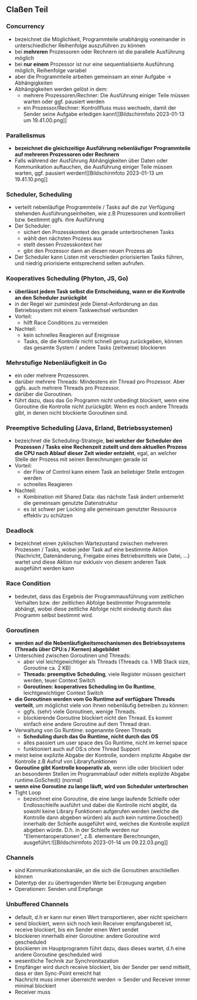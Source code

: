 ## Claßen Teil

### Concurrency
- bezeichnet die Möglichkeit, Programmteile unabhängig voneinander in unterschiedlicher Reihenfolge auszuführen zu können
- bei __mehreren__ Prozessoren oder Rechnern ist die parallele Ausführung möglich
- bei __nur einem__ Prozessor ist nur eine sequentialisierte Ausführung möglich, Reihenfolge variabel
- aber die Programmteile arbeiten gemeinsam an einer Aufgabe -> Abhängigkeiten
- Abhängigkeiten werden gelöst in dem:
	- mehrere Prozessoren/Rechner: Die Ausführung einiger Teile müssen warten oder ggf. pausiert werden
	- ein Prozessor/Rechner: Kontrollfluss muss wechseln, damit der Sender seine Aufgabe erledigen kann![[Bildschirm­foto 2023-01-13 um 19.41.00.png]]
	
### Parallelismus
- __bezeichnet die gleichzeitige Ausführung nebenläufiger Programmteile auf mehreren Prozessoren oder Rechnern__
- Falls während der Ausführung Abhängigkeiten über Daten oder Kommunikation auftauchen, die Ausführung einiger Teile müssen warten, ggf. pausiert werden![[Bildschirm­foto 2023-01-13 um 19.41.10.png]]

### Scheduler, Scheduling
- verteilt nebenläufige Programmteile / Tasks auf die zur Verfügung stehenden Ausführungseinheiten, wie z.B Prozessoren und kontrolliert bzw. bestimmt ggfs. ihre Ausführung
- Der Scheduler:
	- sichert den Prozesskontext des gerade unterbrochenen Tasks
	- wählt den nächsten Prozess aus
	- stellt dessen Prozesskontext her
	- gibt den Prozessor dann an diesen neuen Prozess ab
- Der Scheduler kann Listen mit verschieden priorisierten Tasks führen, und niedrig priorisierte entsprechend selten aufrufen.

### Kooperatives Scheduling (Phyton, JS, Go)
- __überlässt jedem Task selbst die Entscheidung, wann er die Kontrolle an den Scheduler zurückgibt__
- in der Regel wir zumindest jede Dienst-Anforderung an das Betriebssystem mit einem Taskwechsel verbunden
- Vorteil:
	- hilft Race Conditions zu vermeiden
- Nachteil:
	- kein schnelles Reagieren auf Ereignisse
	- Tasks, die die Kontrolle nicht schnell genug zurückgeben, können das gesamte System / andere Tasks (zeitweise) blockieren

### Mehrstufige Nebenläufigkeit in Go
- ein oder mehrere Prozessoren. 
- darüber mehrere Threads: Mindestens ein Thread pro Prozessor. Aber ggfs. auch mehrere Threads pro Prozessor. 
- darüber die Goroutinen.
- führt dazu, dass das Go Programm nicht unbedingt blockiert, wenn eine Goroutine die Kontrolle nicht zurückgibt: Wenn es noch andere Threads gibt, in denen nicht blockierte Goroutinen sind.

### Preemptive Scheduling (Java, Erland, Betriebssystemen)
- bezeichnet die Scheduling-Strategie, __bei welcher der Scheduler den Prozessen / Tasks eine Rechenzeit zuteilt und dem aktuellen Prozess die CPU nach Ablauf dieser Zeit wieder entzieht__, egal, an welcher Stelle der Prozess mit seinen Berechnungen gerade ist
- Vorteil:
	- der Flow of Control kann einem Task an beliebiger Stelle entzogen werden
	- schnelles Reagieren
- Nachteil:
	- Kombination mit Shared Data: das nächste Task ändert unbemerkt die gemeinsam genutzte Datenstruktur
	- es ist schwer per Locking alle gemeinsam genutzter Ressource effektiv zu schützen

### Deadlock
- bezeichnet einen zyklischen Wartezustand zwischen mehreren Prozessen / Tasks, wobei jeder Task auf eine bestimmte Aktion (Nachricht, Datenänderung, Freigabe eines Betriebsmittels wie Datei, ...) wartet und diese Aktion nur exklusiv von diesem anderen Task ausgeführt werden kann

### Race Condition
- bedeutet, dass das Ergebnis der Programmausführung vom zeitlichen Verhalten bzw. der zeitlichen Abfolge bestimmter Programmteile abhängt, wobei diese zeitliche Abfolge nicht eindeutig durch das Programm selbst bestimmt wird.

### Goroutinen
- __werden auf die Nebenläufigkeitsmechanismen des Betriebssystems (Threads über CPU:s / Kernen) abgebildet__
- Unterschied zwischen Goroutinen und Threads:
	- aber viel leichtgewichtiger als Threads (Threads ca. 1 MB Stack size, Goroutine ca. 2 KB)
	- __Threads: preemptive Scheduling__, viele Register müssen gesichert werden, teuer Context Switch
	- __Goroutinen: kooperatives Scheduling im Go Runtime__, leichtgewichtiger Context Switch
- __die Goroutinen werden vom Go Runtime auf verfügbare Threads verteilt__, um möglichst viele von ihnen nebenläufig betreiben zu können:
	- ggfs. (sehr) viele Goroutinen, wenige Threads.
	- blockierende Goroutine blockiert nicht den Thread. Es kommt einfach eine andere Goroutine auf dem Thread dran.
- Verwaltung von Go Runtime: sogenannte Green Threads
	- __Scheduling durch das Go Runtime, nicht durch das OS__
	- alles passiert um user space des Go Runtime, nicht im kernel space
	- funktioniert auch auf OS:s ohne Thread Support
- meist keine explizite Abgabe der Kontrolle, sondern implizite Abgabe der Kontrolle z.B Aufruf von Libraryfunktionen
- __Goroutine gibt Kontrolle kooperativ ab__, wenn idle oder blockiert oder an besonderen Stellen im Programmablauf oder mittels explizite Abgabe  runtime.GoSched() (normal)
- __wenn eine Goroutine zu lange läuft, wird von Scheduler unterbrochen__
- Tight Loop
	- bezeichnet eine Goroutine, die eine lange laufende Schleife oder Endlosschleife ausführt und dabei die Kontrolle nicht abgibt, da sowohl keine Library Funktionen aufgerufen werden (welche die Kontrolle dann abgeben würden) als auch kein runtime.Gosched() innerhalb der Schleife ausgeführt wird, welches die Kontrolle explizit abgeben würde. D.h. in der Schleife werden nur "Elementaroperationen", z.B. elementare Berechnungen, ausgeführt.![[Bildschirm­foto 2023-01-14 um 09.22.03.png]]

### Channels
- sind Kommunikationskanäle, an die sich die Goroutinen anschließen können
- Datentyp der zu übertragenden Werte bei Erzeugung angeben
- Operationen: Senden und Empfange

### Unbuffered Channels
- default, d.h er kann nur einen Wert transportieren, aber nicht speichern
- send blockiert, wenn sich noch kein Receiver empfangsbereit ist, receive blockiert, bis ein Sender einen Wert sendet
- blockieren innerhalb einer Goroutine: andere Goroutine wird gescheduled
- blockieren im Hauptprogramm führt dazu, dass dieses wartet, d.h eine andere Goroutine gescheduled wird
- wesentliche Technik zur Synchronitazation
- Empfänger wird durch receive blockiert, bis der Sender per send mitteilt, dass er den Sync-Point erreicht hat
- Nachricht muss immer überreicht werden -> Sender und Receiver immer minimal blockiert
- Receiver muss